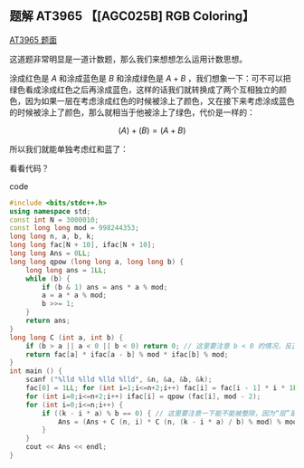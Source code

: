## 题解 AT3965 【[AGC025B] RGB Coloring】

[AT3965 题面](https://www.luogu.com.cn/problem/AT3965)

这道题非常明显是一道计数题，那么我们来想想怎么运用计数思想。

涂成红色是 $A$ 和涂成蓝色是 $B$ 和涂成绿色是 $A + B$ ，我们想象一下：可不可以把绿色看成涂成红色之后再涂成蓝色，这样的话我们就转换成了两个互相独立的颜色，因为如果一层在考虑涂成红色的时候被涂上了颜色，又在接下来考虑涂成蓝色的时候被涂上了颜色，那么就相当于他被涂上了绿色，代价是一样的：

$$(A) + (B) = (A + B)$$

所以我们就能单独考虑红和蓝了：

看看代码？

code

```cpp
#include <bits/stdc++.h>
using namespace std;
const int N = 3000010;
const long long mod = 998244353;
long long n, a, b, k;
long long fac[N + 10], ifac[N + 10];
long long Ans = 0LL;
long long qpow (long long a, long long b) {
	long long ans = 1LL;
	while (b) {
		if (b & 1) ans = ans * a % mod;
		a = a * a % mod;
		b >>= 1;
	}
	return ans;
}
long long C (int a, int b) {
	if (b > a || a < 0 || b < 0) return 0; // 这里要注意 b < 0 的情况，反正都是组合数的判断，否则会 RE 的，要在日常训练中注意这种细节
	return fac[a] * ifac[a - b] % mod * ifac[b] % mod;
}
int main () {
	scanf ("%lld %lld %lld %lld", &n, &a, &b, &k);
	fac[0] = 1LL; for (int i=1;i<=n+2;i++) fac[i] = fac[i - 1] * i * 1LL % mod;
	for (int i=0;i<=n+2;i++) ifac[i] = qpow (fac[i], mod - 2);
	for (int i=0;i<=n;i++) {
		if ((k - i * a) % b == 0) { // 这里要注意一下能不能被整除，因为“层”是整数
			Ans = (Ans + C (n, i) * C (n, (k - i * a) / b) % mod) % mod;
		}
	}
	cout << Ans << endl;
}
```